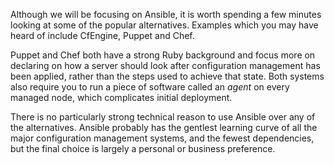 Although we will be focusing on Ansible, it is worth spending a few minutes
looking at some of the popular alternatives. Examples which you may have heard
of include CfEngine, Puppet and Chef.

Puppet and Chef both have a strong Ruby background and focus more on declaring
on how a server should look after configuration management has been applied,
rather than the steps used to achieve that state. Both systems also require you
to run a piece of software called an *agent* on every managed node, which
complicates initial deployment.

There is no particularly strong technical reason to use Ansible over any of the
alternatives. Ansible probably has the gentlest learning curve of all the major
configuration management systems, and the fewest dependencies, but the final
choice is largely a personal or business preference.
